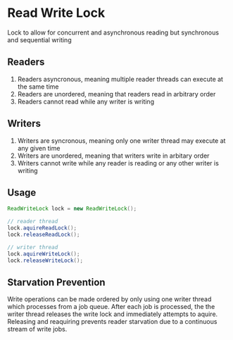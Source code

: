 # Read Write Lock #
Lock to allow for concurrent and asynchronous reading but synchronous and sequential writing

## Readers ##
1. Readers asyncronous, meaning multiple reader threads can execute at the same time
2. Readers are unordered, meaning that readers read in arbitrary order
3. Readers cannot read while any writer is writing

## Writers ##
1. Writers are syncronous, meaning only one writer thread may execute at any given time
2. Writers are unordered, meaning that writers write in arbitary order
3. Writers cannot write while any reader is reading or any other writer is writing

## Usage ##
```java
ReadWriteLock lock = new ReadWriteLock();

// reader thread
lock.aquireReadLock();
lock.releaseReadLock();

// writer thread
lock.aquireWriteLock();
lock.releaseWriteLock();
```

## Starvation Prevention ##
Write operations can be made ordered by only using one writer thread which processes from a job queue. After each job is processed, the the writer thread releases the write lock and immediately attempts to aquire. Releasing and reaquiring prevents reader starvation due to a continuous stream of write jobs.
